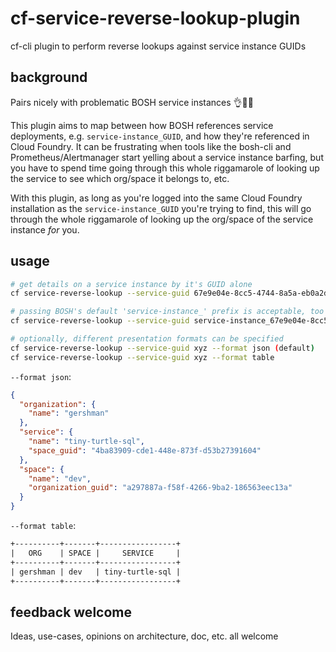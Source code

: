 # cf-service-reverse-lookup-plugin

cf-cli plugin to perform reverse lookups against service instance GUIDs

## background

Pairs nicely with problematic BOSH service instances 👌👩‍🍳

This plugin aims to map between how BOSH references service deployments, e.g. `service-instance_GUID`, and how they're referenced in Cloud Foundry. It can be frustrating when tools like the bosh-cli and Prometheus/Alertmanager start yelling about a service instance barfing, but you have to spend time going through this whole riggamarole of looking up the service to see which org/space it belongs to, etc.

With this plugin, as long as you're logged into the same Cloud Foundry installation as the `service-instance_GUID` you're trying to find, this will go through the whole riggamarole of looking up the org/space of the service instance _for_ you.

## usage

```sh
# get details on a service instance by it's GUID alone
cf service-reverse-lookup --service-guid 67e9e04e-8cc5-4744-8a5a-eb0a2d21c7ee

# passing BOSH's default 'service-instance_' prefix is acceptable, too
cf service-reverse-lookup --service-guid service-instance_67e9e04e-8cc5-4744-8a5a-eb0a2d21c7ee

# optionally, different presentation formats can be specified
cf service-reverse-lookup --service-guid xyz --format json (default)
cf service-reverse-lookup --service-guid xyz --format table
```

`--format json`:

```json
{
  "organization": {
    "name": "gershman"
  },
  "service": {
    "name": "tiny-turtle-sql",
    "space_guid": "4ba83909-cde1-448e-873f-d53b27391604"
  },
  "space": {
    "name": "dev",
    "organization_guid": "a297887a-f58f-4266-9ba2-186563eec13a"
  }
}
```

`--format table`:

```txt
+----------+-------+-----------------+
|   ORG    | SPACE |     SERVICE     |
+----------+-------+-----------------+
| gershman | dev   | tiny-turtle-sql |
+----------+-------+-----------------+
```

## feedback welcome

Ideas, use-cases, opinions on architecture, doc, etc. all welcome
